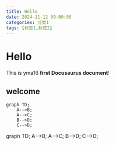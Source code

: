 ```yaml
---
title: Hello
date: 2024-11-12 09:00:00
categories: 分类1
tags: [标签1,标签2]
---
```



# Hello

This is yma16 **first Docusaurus document**!
<!-- truncate -->
## welcome

```mermaid
graph TD;
    A-->B;
    A-->C;
    B-->D;
    C-->D;
```

graph TD;
    A-->B;
    A-->C;
    B-->D;
    C-->D;